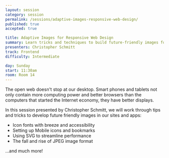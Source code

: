 ```yaml
---
layout: session
category: session
permalink: /sessions/adaptive-images-responsive-web-design/
published: true
accepted: true

title: Adaptive Images for Responsive Web Design
summary: Learn tricks and techniques to build future-friendly images for RWD sites & apps.
presenters: Christopher Schmitt
track: Frontend
difficulty: Intermediate

day: Sunday
start: 11:30am
room: Room 14
---
```


The open web doesn't stop at our desktop. Smart phones and tablets not only contain more computing power and better browsers than the computers that started the Internet economy, they have better displays.

In this session presented by Christopher Schmitt, we will work through tips and tricks to develop future friendly images in our sites and apps:

* Icon fonts with breeze and accessibility
* Setting up Mobile icons and bookmarks
* Using SVG to streamline performance
* The fall and rise of JPEG image format

...and much more!
